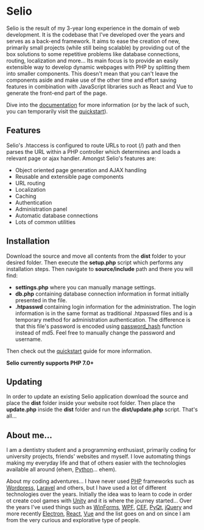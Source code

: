 # Selio

Selio is the result of my 3-year long experience in the domain of web development. It is the codebase that I've developed over the years and serves as a back-end framework. It aims to ease the creation of new, primarily small projects (while still being scalable) by providing out of the box solutions to some repetitive problems like database connections, routing, localization and more... Its main focus is to provide an easily extensible way to develop dynamic webpages with PHP by splitting them into smaller components. This doesn't mean that you can't leave the components aside and make use of the other time and effort saving features in combination with JavaScript libraries such as React and Vue to generate the front-end part of the page.

Dive into the [documentation](https://github.com/muqg/Selio/wiki) for more information (or by the lack of such, you can temporarily visit the [quickstart](https://github.com/muqg/Selio/blob/master/Quickstart.md)).

## Features
Selio's .htaccess is configured to route URLs to root (/) path and then parses the URL within a PHP controller which determines and loads a relevant page or ajax handler. Amongst Selio's features are:

- Object oriented page generation and AJAX handling
- Reusable and extensible page components
- URL routing
- Localization
- Caching
- Authentication
- Administration panel
- Automatic database connections
- Lots of common utilities

## Installation
Download the source and move all contents from the **dist** folder to your desired folder. Then execute the **setup.php** script which performs any installation steps. Then navigate to **source/include** path and there you will find:

- **settings.php** where you can manually manage settings.
- **db.php** containing database connection information in format initially presented in the file.
- **.htpasswd** containing login information for the administration. The login information is in the same format as traditional .htpasswd files and is a temporary method for administration authentication. The difference is that this file's password is encoded using [password_hash](http://php.net/manual/en/function.password-hash.php) function instead of md5. Feel free to manually change the password and username.

Then check out the [quickstart](https://github.com/muqg/Selio/blob/master/Quickstart.md) guide for more information.

**Selio currently supports PHP 7.0+**

## Updating
In order to update an existing Selio application download the source and place the **dist** folder inside your website root folder. Then place the **update.php** inside the **dist** folder and run the **dist/update.php** script. That's all...

## About me...
I am a dentistry student and a programming enthusiast, primarily coding for university projects, friends' websites and myself. I love automating things making my everyday life and that of others easier with the technologies available all around (ehem, [Python](https://www.python.org/)... ehem).

About my coding adventures... I have never used [PHP](http://php.net/) frameworks such as [Wordpress](https://wordpress.org/), [Laravel](https://laravel.com/) and others, but I have used a lot of different technologies over the years. Initially the idea was to learn to code in order ot create cool games with [Unity](https://unity3d.com/) and it is where the journey started... Over the years I've used things such as [WinForms](https://en.wikipedia.org/wiki/Windows_Forms), [WPF](https://en.wikipedia.org/wiki/Windows_Presentation_Foundation), [CEF](https://en.wikipedia.org/wiki/Chromium_Embedded_Framework), [PyQt](https://riverbankcomputing.com/software/pyqt/intro), [jQuery](https://jquery.com/) and more recently [Electron](https://electronjs.org/), [React](https://reactjs.org/), [Vue](https://vuejs.org/) and the list goes on and on since I am from the very curious and explorative type of people.
